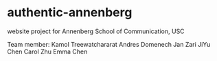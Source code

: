 authentic-annenberg
===================

website project for Annenberg School of Communication, USC

Team member:
Kamol Treewatchararat
Andres Domenech
Jan Zari
JiYu Chen
Carol Zhu
Emma Chen